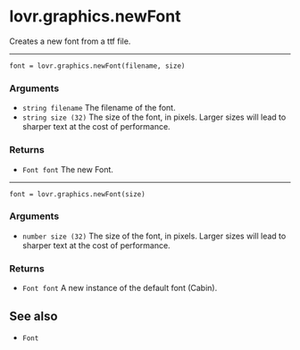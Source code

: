 <!--
category: reference
-->

lovr.graphics.newFont
===

Creates a new font from a ttf file.

---

    font = lovr.graphics.newFont(filename, size)

### Arguments

- `string filename` The filename of the font.
- `string size (32)` The size of the font, in pixels.  Larger sizes will lead to sharper text at the
  cost of performance.

### Returns

- `Font font` The new Font.

---

    font = lovr.graphics.newFont(size)

### Arguments

- `number size (32)` The size of the font, in pixels.  Larger sizes will lead to sharper text at the
  cost of performance.

### Returns

- `Font font` A new instance of the default font (Cabin).

See also
---

- `Font`
